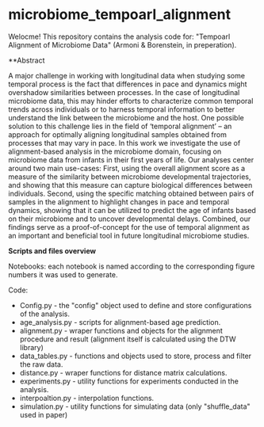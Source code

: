 # microbiome_tempoarl_alignment

Welocme! 
This repository contains the analysis code for: "Tempoarl Alignment of Microbiome Data" (Armoni & Borenstein, in preperation).

**Abstract

A major challenge in working with longitudinal data when studying some temporal process is the fact that differences in pace and dynamics might overshadow similarities between processes. In the case of longitudinal microbiome data, this may hinder efforts to characterize common temporal trends across individuals or to harness temporal information to better understand the link between the microbiome and the host. One possible solution to this challenge lies in the field of ‘temporal alignment’ – an approach for optimally aligning longitudinal samples obtained from processes that may vary in pace. In this work we investigate the use of alignment-based analysis in the microbiome domain, focusing on microbiome data from infants in their first years of life. Our analyses center around two main use-cases: First, using the overall alignment score as a measure of the similarity between microbiome developmental trajectories, and showing that this measure can capture biological differences between individuals. Second, using the specific matching obtained between pairs of samples in the alignment to highlight changes in pace and temporal dynamics, showing that it can be utilized to predict the age of infants based on their microbiome and to uncover developmental delays. Combined, our findings serve as a proof-of-concept for the use of temporal alignment as an important and beneficial tool in future longitudinal microbiome studies. 

**Scripts and files overview**

Notebooks: each notebook is named according to the corresponding figure numbers it was used to generate.

Code:

* Config.py - the "config" object used to define and store configurations of the analysis.
* age_analysis.py - scripts for alignment-based age prediction.
* alignment.py - wraper functions and objects for the alignment procedure and result (alignment itself is calculated using the DTW library)
* data_tables.py - functions and objects used to store, process and filter the raw data. 
* distance.py - wraper functions for distance matrix calculations.
* experiments.py - utility functions for experiments conducted in the analysis. 
* interpoaltion.py - interpolation functions. 
* simulation.py - utility functions for simulating data (only "shuffle_data" used in paper)

